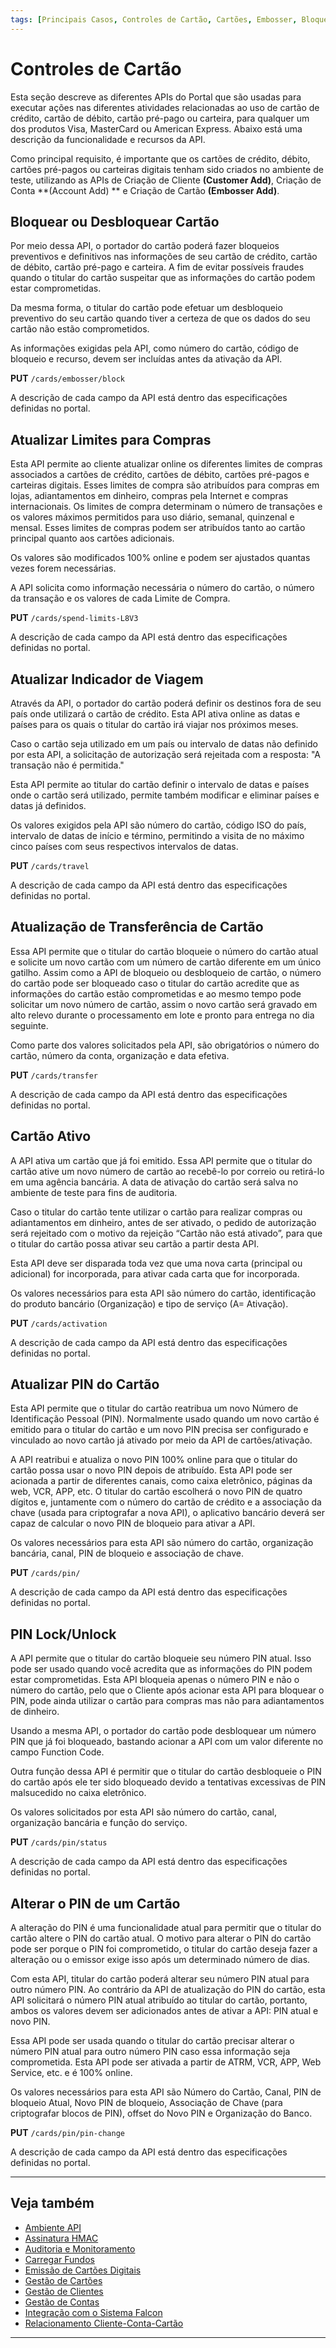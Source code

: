 ```yaml
---
tags: [Principais Casos, Controles de Cartão, Cartões, Embosser, Bloquear, Desbloquear, Limites, Viagens, Transferir, Ativo, PIN]
---
```


# Controles de Cartão

Esta seção descreve as diferentes APIs do Portal que são usadas para executar ações nas diferentes atividades relacionadas ao uso de cartão de crédito, cartão de débito, cartão pré-pago ou carteira, para qualquer um dos produtos Visa, MasterCard ou American Express. Abaixo está uma descrição da funcionalidade e recursos da API.

Como principal requisito, é importante que os cartões de crédito, débito, cartões pré-pagos ou carteiras digitais tenham sido criados no ambiente de teste, utilizando as APIs de Criação de Cliente **(Customer Add)**, Criação de Conta **(Account Add) ** e Criação de Cartão **(Embosser Add)**.

## Bloquear ou Desbloquear Cartão

Por meio dessa API, o portador do cartão poderá fazer bloqueios preventivos e definitivos nas informações de seu cartão de crédito, cartão de débito, cartão pré-pago e carteira. A fim de evitar possíveis fraudes quando o titular do cartão suspeitar que as informações do cartão podem estar comprometidas.

Da mesma forma, o titular do cartão pode efetuar um desbloqueio preventivo do seu cartão quando tiver a certeza de que os dados do seu cartão não estão comprometidos.

As informações exigidas pela API, como número do cartão, código de bloqueio e recurso, devem ser incluídas antes da ativação da API.

**PUT** `/cards/embosser/block`

A descrição de cada campo da API está dentro das especificações definidas no portal.

## Atualizar Limites para Compras

Esta API permite ao cliente atualizar online os diferentes limites de compras associados a cartões de crédito, cartões de débito, cartões pré-pagos e carteiras digitais. Esses limites de compra são atribuídos para compras em lojas, adiantamentos em dinheiro, compras pela Internet e compras internacionais. Os limites de compra determinam o número de transações e os valores máximos permitidos para uso diário, semanal, quinzenal e mensal. Esses limites de compras podem ser atribuídos tanto ao cartão principal quanto aos cartões adicionais.

Os valores são modificados 100% online e podem ser ajustados quantas vezes forem necessárias.

A API solicita como informação necessária o número do cartão, o número da transação e os valores de cada Limite de Compra.

**PUT** `/cards/spend-limits-L8V3`

A descrição de cada campo da API está dentro das especificações definidas no portal.

## Atualizar Indicador de Viagem

Através da API, o portador do cartão poderá definir os destinos fora de seu país onde utilizará o cartão de crédito. Esta API ativa online as datas e países para os quais o titular do cartão irá viajar nos próximos meses.

Caso o cartão seja utilizado em um país ou intervalo de datas não definido por esta API, a solicitação de autorização será rejeitada com a resposta: "A transação não é permitida."

Esta API permite ao titular do cartão definir o intervalo de datas e países onde o cartão será utilizado, permite também modificar e eliminar países e datas já definidos.

Os valores exigidos pela API são número do cartão, código ISO do país, intervalo de datas de início e término, permitindo a visita de no máximo cinco países com seus respectivos intervalos de datas.

**PUT** `/cards/travel`

A descrição de cada campo da API está dentro das especificações definidas no portal.

## Atualização de Transferência de Cartão

Essa API permite que o titular do cartão bloqueie o número do cartão atual e solicite um novo cartão com um número de cartão diferente em um único gatilho. Assim como a API de bloqueio ou desbloqueio de cartão, o número do cartão pode ser bloqueado caso o titular do cartão acredite que as informações do cartão estão comprometidas e ao mesmo tempo pode solicitar um novo número de cartão, assim o novo cartão será gravado em alto relevo durante o processamento em lote e pronto para entrega no dia seguinte.

Como parte dos valores solicitados pela API, são obrigatórios o número do cartão, número da conta, organização e data efetiva.

**PUT** `/cards/transfer`

A descrição de cada campo da API está dentro das especificações definidas no portal.

## Cartão Ativo

A API ativa um cartão que já foi emitido. Essa API permite que o titular do cartão ative um novo número de cartão ao recebê-lo por correio ou retirá-lo em uma agência bancária. A data de ativação do cartão será salva no ambiente de teste para fins de auditoria.

Caso o titular do cartão tente utilizar o cartão para realizar compras ou adiantamentos em dinheiro, antes de ser ativado, o pedido de autorização será rejeitado com o motivo da rejeição “Cartão não está ativado”, para que o titular do cartão possa ativar seu cartão a partir desta API.

Esta API deve ser disparada toda vez que uma nova carta (principal ou adicional) for incorporada, para ativar cada carta que for incorporada.

Os valores necessários para esta API são número do cartão, identificação do produto bancário (Organização) e tipo de serviço (A= Ativação).

**PUT** `/cards/activation`

A descrição de cada campo da API está dentro das especificações definidas no portal.

## Atualizar PIN do Cartão

Esta API permite que o titular do cartão reatribua um novo Número de Identificação Pessoal (PIN). Normalmente usado quando um novo cartão é emitido para o titular do cartão e um novo PIN precisa ser configurado e vinculado ao novo cartão já ativado por meio da API de cartões/ativação.

A API reatribui e atualiza o novo PIN 100% online para que o titular do cartão possa usar o novo PIN depois de atribuído. Esta API pode ser acionada a partir de diferentes canais, como caixa eletrônico, páginas da web, VCR, APP, etc. O titular do cartão escolherá o novo PIN de quatro dígitos e, juntamente com o número do cartão de crédito e a associação da chave (usada para criptografar a nova API), o aplicativo bancário deverá ser capaz de calcular o novo PIN de bloqueio para ativar a API.

Os valores necessários para esta API são número do cartão, organização bancária, canal, PIN de bloqueio e associação de chave.

**PUT** `/cards/pin/`

A descrição de cada campo da API está dentro das especificações definidas no portal.

## PIN Lock/Unlock

A API permite que o titular do cartão bloqueie seu número PIN atual. Isso pode ser usado quando você acredita que as informações do PIN podem estar comprometidas. Esta API bloqueia apenas o número PIN e não o número do cartão, pelo que o Cliente após acionar esta API para bloquear o PIN, pode ainda utilizar o cartão para compras mas não para adiantamentos de dinheiro.

Usando a mesma API, o portador do cartão pode desbloquear um número PIN que já foi bloqueado, bastando acionar a API com um valor diferente no campo Function Code.

Outra função dessa API é permitir que o titular do cartão desbloqueie o PIN do cartão após ele ter sido bloqueado devido a tentativas excessivas de PIN malsucedido no caixa eletrônico.

Os valores solicitados por esta API são número do cartão, canal, organização bancária e função do serviço.

**PUT** `/cards/pin/status`

A descrição de cada campo da API está dentro das especificações definidas no portal.

## Alterar o PIN de um Cartão

A alteração do PIN é uma funcionalidade atual para permitir que o titular do cartão altere o PIN do cartão atual. O motivo para alterar o PIN do cartão pode ser porque o PIN foi comprometido, o titular do cartão deseja fazer a alteração ou o emissor exige isso após um determinado número de dias.

Com esta API, titular do cartão poderá alterar seu número PIN atual para outro número PIN. Ao contrário da API de atualização do PIN do cartão, esta API solicitará o número PIN atual atribuído ao titular do cartão, portanto, ambos os valores devem ser adicionados antes de ativar a API: PIN atual e novo PIN.

Essa API pode ser usada quando o titular do cartão precisar alterar o número PIN atual para outro número PIN caso essa informação seja comprometida. Esta API pode ser ativada a partir de ATRM, VCR, APP, Web Service, etc. e é 100% online.

Os valores necessários para esta API são Número do Cartão, Canal, PIN de bloqueio Atual, Novo PIN de bloqueio, Associação de Chave (para criptografar blocos de PIN), offset do Novo PIN e Organização do Banco.

**PUT** `/cards/pin/pin-change`

A descrição de cada campo da API está dentro das especificações definidas no portal.

---

## Veja também

- [Ambiente API](?path=docs/português/principais-casos/ambiente-api.md)
- [Assinatura HMAC](?path=docs/português/principais-casos/hmac.md)
- [Auditoria e Monitoramento](?path=docs/português/principais-casos/auditoria.md)
- [Carregar Fundos](?path=docs/português/principais-casos/carregar-fundos.md)
- [Emissão de Cartões Digitais](?path=docs/português/principais-casos/emissão-cartões.md)
- [Gestão de Cartões](?path=docs/português/principais-casos/gestão-cartões.md)
- [Gestão de Clientes](?path=docs/português/principais-casos/gestão-clientes.md)
- [Gestão de Contas](?path=docs/português/principais-casos/gestão-contas.md)
- [Integração com o Sistema Falcon](?path=docs/português/principais-casos/integração-falcon.md)
- [Relacionamento Cliente-Conta-Cartão](?path=docs/português/principais-casos/relação.md)

---
